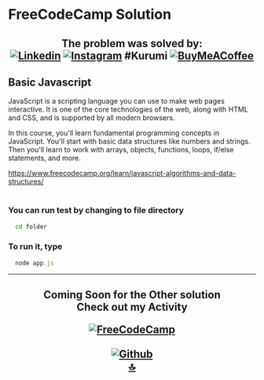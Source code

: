 # FreeCodeCamp Solution 

<h2 id="top"; align="center">
  
The problem was solved by: <br>
[![Linkedin](https://img.shields.io/badge/LinkedIn-0077B5?&style=flat&logo=linkedin&logoColor=white)](https://linkedin.com/in/ritch-johan-jefferson-613175224/)
[![Instagram](https://img.shields.io/badge/Instagram-%23E4405F.svg?&style=flat&logo=Instagram&logoColor=white)](https://www.instagram.com/ritchmi.shl) #Kurumi
[![BuyMeACoffee](https://img.shields.io/badge/Support%20Me-ffdd00?&style=flat&logo=buy-me-a-coffee&logoColor=black)](https://buymeacoffee.com/jeffersonfed)

</h2>

## Basic Javascript

JavaScript is a scripting language you can use to make web pages interactive. It is one of the core technologies of the web, along with HTML and CSS, and is supported by all modern browsers.

In this course, you'll learn fundamental programming concepts in JavaScript. You'll start with basic data structures like numbers and strings. Then you'll learn to work with arrays, objects, functions, loops, if/else statements, and more.

https://www.freecodecamp.org/learn/javascript-algorithms-and-data-structures/
<br><br>
### You can run test by changing to file directory
```bash
  cd folder
```


### To run it, type
```javascript
  node app.js
```
***



<h2 align="center">
  Coming Soon for the Other solution <br>
  Check out my Activity
  
  [![FreeCodeCamp](https://img.shields.io/badge/FreeCodeCamp-27273D?style=for-the-badge&logo=freecodecamp&logoColor=white)](https://www.freecodecamp.org/Jefferson14)
<br><br>
[![Github](https://img.shields.io/badge/Github%20Profile-black?style=for-the-badge&logo=github&logoColor=white)](/../../../../jeffersonfed/) <br>
[🔝](#top)
</h2>
